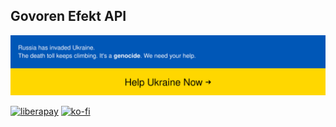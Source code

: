 ## Govoren Efekt API

[![Stand With Ukraine](https://raw.githubusercontent.com/vshymanskyy/StandWithUkraine/main/banner2-direct.svg)](https://stand-with-ukraine.pp.ua)

[![liberapay](https://liberapay.com/assets/widgets/donate.svg)](https://liberapay.com/dan_radunchev/donate)
[![ko-fi](https://ko-fi.com/img/githubbutton_sm.svg)](https://ko-fi.com/U7U51VFGK)  
